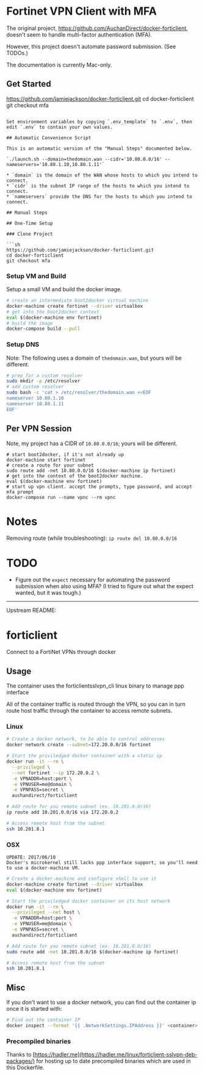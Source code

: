 # Fortinet VPN Client with MFA

The original project, https://github.com/AuchanDirect/docker-forticlient, doesn't seem to
handle multi-factor authentication (MFA).

However, this project doesn't automate password submission. (See TODOs.)

The documentation is currently Mac-only.

## Get Started

https://github.com/jamiejackson/docker-forticlient.git
cd docker-forticlient
git checkout mfa
```

Set environment variables by copying `.env_template` to `.env`, then edit `.env` to contain your own values.

## Automatic Convenience Script

This is an automatic version of the "Manual Steps" documented below.

`./launch.sh --domain=thedomain.wan --cidr='10.80.0.0/16' --nameservers='10.80.1.10,10.80.1.11'`

* `domain` is the domain of the WAN whose hosts to which you intend to connect.
* `cidr` is the subnet IP range of the hosts to which you intend to connect.
* `nameservers` provide the DNS for the hosts to which you intend to connect.

## Manual Steps

## One-Time Setup

### Clone Project

```sh
https://github.com/jamiejackson/docker-forticlient.git
cd docker-forticlient
git checkout mfa
```

### Setup VM and Build

Setup a small VM and build the docker image.

```sh
# create an intermediate boot2docker virtual machine
docker-machine create fortinet --driver virtualbox
# get into the boot2docker context
eval $(docker-machine env fortinet)
# build the image
docker-compose build --pull
```

### Setup DNS

Note: The following uses a domain of `thedomain.wan`, but yours will be different.

```sh
# prep for a custom resolver
sudo mkdir -p /etc/resolver
# add custom resolver
sudo bash -c 'cat > /etc/resolver/thedomain.wan <<EOF
nameserver 10.80.1.10
nameserver 10.80.1.11
EOF'
```

## Per VPN Session

Note, my project has a CIDR of `10.80.0.0/16`; yours will be different.

```
# start boot2docker, if it's not already up
docker-machine start fortinet
# create a route for your subnet
sudo route add -net 10.80.0.0/16 $(docker-machine ip fortinet)
# get into the context of the boot2docker machine.
eval $(docker-machine env fortinet)
# start up vpn client. accept the prompts, type password, and accept mfa prompt
docker-compose run --name vpnc --rm vpnc
```

# Notes

Removing route (while troubleshooting): `ip route del 10.80.0.0/16`

# TODO

* Figure out the `expect` necessary for automating the password submission when also using
  MFA? (I tried to figure out what the expect wanted, but it was tough.)
  
  
----

Upstream README:


# forticlient

Connect to a FortiNet VPNs through docker

## Usage

The container uses the forticlientsslvpn_cli linux binary to manage ppp interface

All of the container traffic is routed through the VPN, so you can in turn route host traffic through the container to access remote subnets.

### Linux

```bash
# Create a docker network, to be able to control addresses
docker network create --subnet=172.20.0.0/16 fortinet

# Start the priviledged docker container with a static ip
docker run -it --rm \
  --privileged \
  --net fortinet --ip 172.20.0.2 \
  -e VPNADDR=host:port \
  -e VPNUSER=me@domain \
  -e VPNPASS=secret \
  auchandirect/forticlient

# Add route for you remote subnet (ex. 10.201.0.0/16)
ip route add 10.201.0.0/16 via 172.20.0.2

# Access remote host from the subnet
ssh 10.201.8.1
```

### OSX

```
UPDATE: 2017/06/10
Docker's microkernel still lacks ppp interface support, so you'll need to use a docker-machine VM.
```

```bash
# Create a docker-machine and configure shell to use it
docker-machine create fortinet --driver virtualbox
eval $(docker-machine env fortinet)

# Start the priviledged docker container on its host network
docker run -it --rm \
  --privileged --net host \
  -e VPNADDR=host:port \
  -e VPNUSER=me@domain \
  -e VPNPASS=secret \
  auchandirect/forticlient

# Add route for you remote subnet (ex. 10.201.0.0/16)
sudo route add -net 10.201.0.0/16 $(docker-machine ip fortinet)

# Access remote host from the subnet
ssh 10.201.8.1
```

## Misc

If you don't want to use a docker network, you can find out the container ip once it is started with:
```bash
# Find out the container IP
docker inspect --format '{{ .NetworkSettings.IPAddress }}' <container>

```

### Precompiled binaries

Thanks to [https://hadler.me](https://hadler.me/linux/forticlient-sslvpn-deb-packages/) for hosting up to date precompiled binaries which are used in this Dockerfile.

